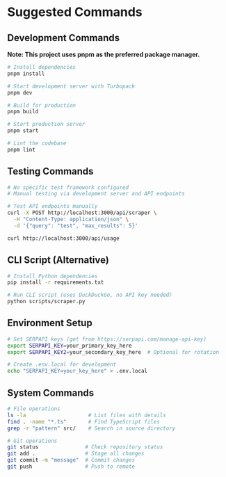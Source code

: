 # Suggested Commands

## Development Commands
**Note: This project uses pnpm as the preferred package manager.**

```bash
# Install dependencies
pnpm install

# Start development server with Turbopack
pnpm dev

# Build for production
pnpm build

# Start production server
pnpm start

# Lint the codebase
pnpm lint
```

## Testing Commands
```bash
# No specific test framework configured
# Manual testing via development server and API endpoints

# Test API endpoints manually
curl -X POST http://localhost:3000/api/scraper \
  -H "Content-Type: application/json" \
  -d '{"query": "test", "max_results": 5}'

curl http://localhost:3000/api/usage
```

## CLI Script (Alternative)
```bash
# Install Python dependencies
pip install -r requirements.txt

# Run CLI script (uses DuckDuckGo, no API key needed)
python scripts/scraper.py
```

## Environment Setup
```bash
# Set SERPAPI keys (get from https://serpapi.com/manage-api-key)
export SERPAPI_KEY=your_primary_key_here
export SERPAPI_KEY2=your_secondary_key_here  # Optional for rotation

# Create .env.local for development
echo "SERPAPI_KEY=your_key_here" > .env.local
```

## System Commands
```bash
# File operations
ls -la                    # List files with details
find . -name "*.ts"       # Find TypeScript files
grep -r "pattern" src/    # Search in source directory

# Git operations
git status               # Check repository status
git add .                # Stage all changes
git commit -m "message"  # Commit changes
git push                 # Push to remote
```